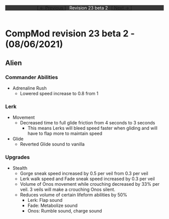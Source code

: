 <div style="width:100%;background-color:#373737;color:#FFFFFF;text-align:center">
<div style="display:inline-block;float:left;padding-left:20%">
<a href="revision23b1">
[ <- Previous ]
</a>
</div>
<div style="display:inline-block;">
Revision 23 beta 2
</div>
<div style="display:inline-block;float:right;padding-right:20%">
<a href="revision23b3">
[ Next -> ]
</a>
</div>
</div>

<br />

# CompMod revision 23 beta 2 - (08/06/2021)
## Alien

### Commander Abilities
* Adrenaline Rush
  * Lowered speed increase to 0.8 from 1

### Lerk
* Movement
  * Decreased time to full glide friction from 4 seconds to 3 seconds
    * This means Lerks will bleed speed faster when gliding and will have to flap more to maintain speed
* Glide
  * Reverted Glide sound to vanilla

### Upgrades
* Stealth
  * Gorge sneak speed increased by 0.5 per veil from 0.3 per veil
  * Lerk walk speed and Fade sneak speed increased by 0.3 per veil
  * Volume of Onos movement while crouching decreased by 33% per veil. 3 veils will make a crouching Onos silent.
  * Reduces volume of certain lifeform abilities by 50%
    * Lerk: Flap sound
    * Fade: Metabolize sound
    * Onos: Rumble sound, charge sound

<br/>

